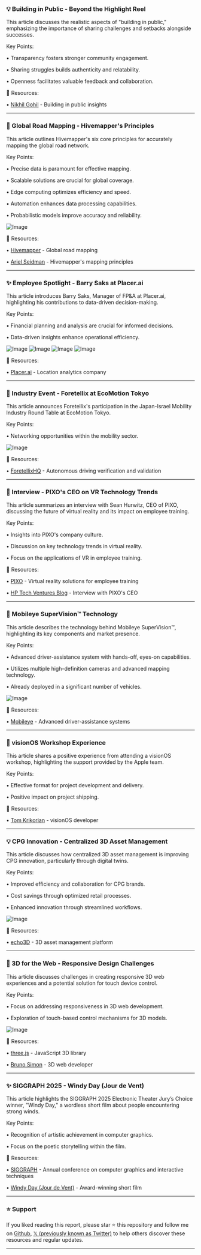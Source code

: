 ### 💡 Building in Public - Beyond the Highlight Reel

This article discusses the realistic aspects of "building in public," emphasizing the importance of sharing challenges and setbacks alongside successes.

Key Points:

• Transparency fosters stronger community engagement.


• Sharing struggles builds authenticity and relatability.


• Openness facilitates valuable feedback and collaboration.


🔗 Resources:

• [Nikhil Gohil](https://x.com/nikhilgohil11) -  Building in public insights


---
### 🤖 Global Road Mapping - Hivemapper's Principles

This article outlines Hivemapper's six core principles for accurately mapping the global road network.

Key Points:

•  Precise data is paramount for effective mapping.


•  Scalable solutions are crucial for global coverage.


•  Edge computing optimizes efficiency and speed.


•  Automation enhances data processing capabilities.


•  Probabilistic models improve accuracy and reliability.


![Image](https://pbs.twimg.com/media/GzTq3I8bAAAYyac?format=jpg&name=small)

🔗 Resources:

• [Hivemapper](https://x.com/Hivemapper) - Global road mapping


• [Ariel Seidman](https://x.com/aseidman) - Hivemapper's mapping principles


---
### ✨ Employee Spotlight - Barry Saks at Placer.ai

This article introduces Barry Saks, Manager of FP&A at Placer.ai, highlighting his contributions to data-driven decision-making.

Key Points:

•  Financial planning and analysis are crucial for informed decisions.


•  Data-driven insights enhance operational efficiency.



![Image](https://pbs.twimg.com/media/GzUBI80WoAAdPTn?format=png&name=360x360)
![Image](https://pbs.twimg.com/media/GzUBJb8WAAA5RDL?format=png&name=360x360)
![Image](https://pbs.twimg.com/media/GzUBJxYWcAEfhId?format=png&name=360x360)
![Image](https://pbs.twimg.com/media/GzUBKIyXcAEnlIW?format=png&name=360x360)

🔗 Resources:

• [Placer.ai](https://x.com/Placer_ai) - Location analytics company



---
### 🚀 Industry Event - Foretellix at EcoMotion Tokyo

This article announces Foretellix's participation in the Japan-Israel Mobility Industry Round Table at EcoMotion Tokyo.

Key Points:

•  Networking opportunities within the mobility sector.



![Image](https://pbs.twimg.com/media/GzSB5KZW0AAqw_e?format=jpg&name=small)

🔗 Resources:

• [ForetellixHQ](https://x.com/ForetellixHQ) -  Autonomous driving verification and validation


---
### 🤖  Interview - PIXO's CEO on VR Technology Trends

This article summarizes an interview with Sean Hurwitz, CEO of PIXO, discussing the future of virtual reality and its impact on employee training.

Key Points:

•  Insights into PIXO's company culture.


•  Discussion on key technology trends in virtual reality.


•  Focus on the applications of VR in employee training.


🔗 Resources:

• [PIXO](https://x.com/PIXOVR) - Virtual reality solutions for employee training


• [HP Tech Ventures Blog](https://hptechventures.com/blog/the-future-of-virtual-reality-a-conversation-with-pixos-sean-hurwitz/) - Interview with PIXO's CEO


---
### 🤖 Mobileye SuperVision™ Technology

This article describes the technology behind Mobileye SuperVision™, highlighting its key components and market presence.

Key Points:

•  Advanced driver-assistance system with hands-off, eyes-on capabilities.


•  Utilizes multiple high-definition cameras and advanced mapping technology.


•  Already deployed in a significant number of vehicles.


![Image](https://pbs.twimg.com/ext_tw_video_thumb/1960328384011026432/pu/img/X1CqePUgYv0We3ro.jpg)

🔗 Resources:

• [Mobileye](https://x.com/Mobileye) -  Advanced driver-assistance systems


---
### 🤖 visionOS Workshop Experience

This article shares a positive experience from attending a visionOS workshop, highlighting the support provided by the Apple team.

Key Points:

•  Effective format for project development and delivery.


•  Positive impact on project shipping.



🔗 Resources:

• [Tom Krikorian](https://x.com/tom_krikorian) -  visionOS developer


---
### 💡 CPG Innovation - Centralized 3D Asset Management

This article discusses how centralized 3D asset management is improving CPG innovation, particularly through digital twins.

Key Points:

•  Improved efficiency and collaboration for CPG brands.


•  Cost savings through optimized retail processes.


•  Enhanced innovation through streamlined workflows.


![Image](https://pbs.twimg.com/media/GzMw-EoWgAAxD0Z?format=jpg&name=small)

🔗 Resources:

• [echo3D](https://x.com/_echo3D_) -  3D asset management platform



---
### 🤖 3D for the Web - Responsive Design Challenges

This article discusses challenges in creating responsive 3D web experiences and a potential solution for touch device control.


Key Points:

•  Focus on addressing responsiveness in 3D web development.


•  Exploration of touch-based control mechanisms for 3D models.


![Image](https://pbs.twimg.com/amplify_video_thumb/1959962222416756736/img/bjAcpvQLzYhmKqi0.jpg)

🔗 Resources:

• [three.js](https://x.com/threejs) -  JavaScript 3D library


• [Bruno Simon](https://x.com/bruno_simon) -  3D web developer


---
### ✨ SIGGRAPH 2025 - Windy Day (Jour de Vent)

This article highlights the SIGGRAPH 2025 Electronic Theater Jury’s Choice winner, "Windy Day," a wordless short film about people encountering strong winds.

Key Points:

•  Recognition of artistic achievement in computer graphics.


•  Focus on the poetic storytelling within the film.



🔗 Resources:

• [SIGGRAPH](https://x.com/siggraph) -  Annual conference on computer graphics and interactive techniques


• [Windy Day (Jour de Vent)](https://t.co/6IIswwIPwU) -  Award-winning short film


---

### ⭐️ Support

If you liked reading this report, please star ⭐️ this repository and follow me on [Github](https://github.com/Drix10), [𝕏 (previously known as Twitter)](https://x.com/DRIX_10_) to help others discover these resources and regular updates.

---